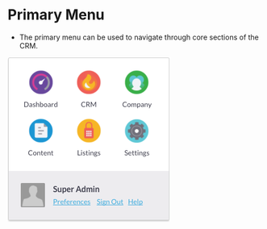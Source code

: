 # Primary Menu

- The primary menu can be used to navigate through core sections of the CRM.

<img src="../img/mainMenu.png">